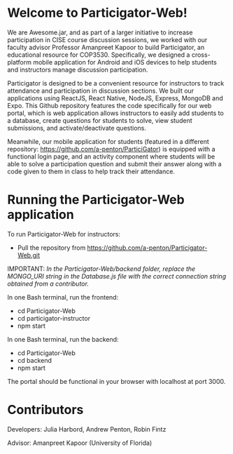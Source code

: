 # Welcome to Particigator-Web!

We are Awesome.jar, and as part of a larger initiative to increase participation in CISE course discussion sessions, we worked with our faculty advisor Professor Amanpreet Kapoor to build Particigator, an educational resource for COP3530. Specifically, we designed a cross-platform mobile application for Android and iOS devices to help students and instructors manage discussion participation. 

Particigator is designed to be a convenient resource for instructors to track attendance and participation in discussion sections. We built our applications using ReactJS, React Native, NodeJS, Express, MongoDB and Expo. This Github repository features the code specifically for our web portal, which is web application allows instructors to easily add students to a database, create questions for students to solve, view student submissions, and activate/deactivate questions. 

Meanwhile, our mobile application for students (featured in a different repository: https://github.com/a-penton/ParticiGator) is equipped with a functional login page, and an activity component where students will be able to solve a participation question and submit their answer along with a code given to them in class to help track their attendance. 

# Running the Particigator-Web application

To run Particigator-Web for instructors:
* Pull the repository from https://github.com/a-penton/Particigator-Web.git

IMPORTANT: *In the Particigator-Web/backend folder, replace the MONGO_URI string in the Database.js file with the correct connection string obtained from a contributor.*

In one Bash terminal, run the frontend:
* cd Particigator-Web
* cd particigator-instructor
* npm start

In one Bash terminal, run the backend:
* cd Particigator-Web
* cd backend
* npm start

The portal should be functional in your browser with localhost at port 3000.

# Contributors

Developers: Julia Harbord, Andrew Penton, Robin Fintz

Advisor: Amanpreet Kapoor (University of Florida)